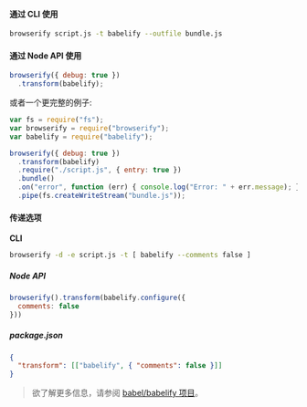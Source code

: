 #### 通过 CLI 使用

```sh
browserify script.js -t babelify --outfile bundle.js
```

#### 通过 Node API 使用

```js
browserify({ debug: true })
  .transform(babelify);
```

或者一个更完整的例子:

```js
var fs = require("fs");
var browserify = require("browserify");
var babelify = require("babelify");

browserify({ debug: true })
  .transform(babelify)
  .require("./script.js", { entry: true })
  .bundle()
  .on("error", function (err) { console.log("Error: " + err.message); })
  .pipe(fs.createWriteStream("bundle.js"));
```

#### 传递选项

**CLI**

```sh
browserify -d -e script.js -t [ babelify --comments false ]
```

##### Node API

```js
browserify().transform(babelify.configure({
  comments: false
}))
```

##### package.json

```json
{
  "transform": [["babelify", { "comments": false }]]
}
```

<blockquote class="babel-callout babel-callout-info">
  <p>
    欲了解更多信息，请参阅 <a href="https://github.com/babel/babelify">babel/babelify 项目</a>。
  </p>
</blockquote>


